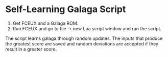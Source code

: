 # Self-Learning Galaga Script

1. Get FCEUX and a Galaga ROM.
2. Run FCEUX and go to file -> new Lua script window and run the script.

The script learns galaga through random updates. The inputs that produce the greatest score are saved and random deviations are accepted if they result in a greater score.
